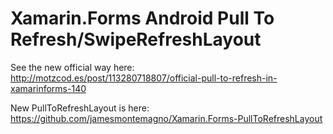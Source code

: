 Xamarin.Forms Android Pull To Refresh/SwipeRefreshLayout
===================================

See the new official way here: http://motzcod.es/post/113280718807/official-pull-to-refresh-in-xamarinforms-140

New PullToRefreshLayout is here: https://github.com/jamesmontemagno/Xamarin.Forms-PullToRefreshLayout

